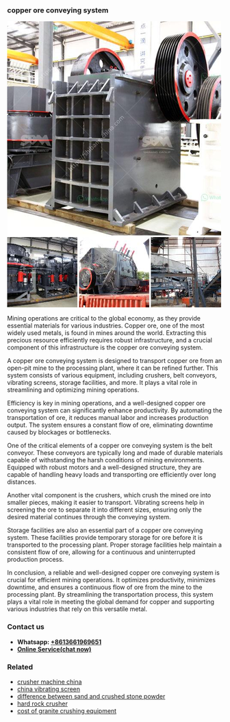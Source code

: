 <h3>copper ore conveying system</h3><img src='1702953066.jpg' alt=''><p>Mining operations are critical to the global economy, as they provide essential materials for various industries. Copper ore, one of the most widely used metals, is found in mines around the world. Extracting this precious resource efficiently requires robust infrastructure, and a crucial component of this infrastructure is the copper ore conveying system.</p><p>A copper ore conveying system is designed to transport copper ore from an open-pit mine to the processing plant, where it can be refined further. This system consists of various equipment, including crushers, belt conveyors, vibrating screens, storage facilities, and more. It plays a vital role in streamlining and optimizing mining operations.</p><p>Efficiency is key in mining operations, and a well-designed copper ore conveying system can significantly enhance productivity. By automating the transportation of ore, it reduces manual labor and increases production output. The system ensures a constant flow of ore, eliminating downtime caused by blockages or bottlenecks.</p><p>One of the critical elements of a copper ore conveying system is the belt conveyor. These conveyors are typically long and made of durable materials capable of withstanding the harsh conditions of mining environments. Equipped with robust motors and a well-designed structure, they are capable of handling heavy loads and transporting ore efficiently over long distances.</p><p>Another vital component is the crushers, which crush the mined ore into smaller pieces, making it easier to transport. Vibrating screens help in screening the ore to separate it into different sizes, ensuring only the desired material continues through the conveying system.</p><p>Storage facilities are also an essential part of a copper ore conveying system. These facilities provide temporary storage for ore before it is transported to the processing plant. Proper storage facilities help maintain a consistent flow of ore, allowing for a continuous and uninterrupted production process.</p><p>In conclusion, a reliable and well-designed copper ore conveying system is crucial for efficient mining operations. It optimizes productivity, minimizes downtime, and ensures a continuous flow of ore from the mine to the processing plant. By streamlining the transportation process, this system plays a vital role in meeting the global demand for copper and supporting various industries that rely on this versatile metal.</p><h3>Contact us</h3><ul><li><strong>Whatsapp:&nbsp;<a href="https://wa.me/8613661969651">+8613661969651</a></strong></li><li><a href="https://swt.shibang-china.com/?git&amp;zhl&amp;copper ore conveying system"><strong>Online Service(chat now)</strong></a></li></ul><h3>Related</h3><ul><li><a href='crusher machine china.md'>crusher machine china</a></li><li><a href='china vibrating screen.md'>china vibrating screen</a></li><li><a href='difference between sand and crushed stone powder.md'>difference between sand and crushed stone powder</a></li><li><a href='hard rock crusher.md'>hard rock crusher</a></li><li><a href='cost of granite crushing equipment.md'>cost of granite crushing equipment</a></li></ul>